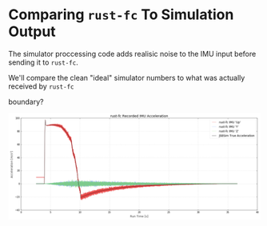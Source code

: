 
# Comparing `rust-fc` To Simulation Output

The simulator proccessing code adds realisic noise to the IMU input before sending it to `rust-fc`.

We'll compare the clean "ideal" simulator numbers to what was actually received by `rust-fc`



boundary?





![](results_files/results_2_0.png)



